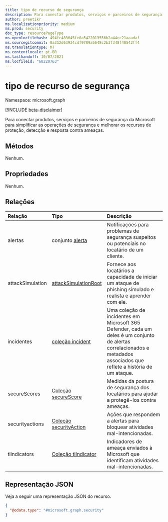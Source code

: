 ```yaml
---
title: tipo de recurso de segurança
description: Para conectar produtos, serviços e parceiros de segurança da Microsoft para simplificar as operações de segurança e melhorar os recursos de proteção, detecção e resposta contra ameaças.
author: preetikr
ms.localizationpriority: medium
ms.prod: security
doc_type: resourcePageType
ms.openlocfilehash: 494fc483645fe0a5422013556b2a44cc21aaadaf
ms.sourcegitcommit: 0a312d63934cdf9789a5648c2b3f348f48542ff4
ms.translationtype: MT
ms.contentlocale: pt-BR
ms.lasthandoff: 10/07/2021
ms.locfileid: "60220763"
---
```

# <a name="security-resource-type"></a>tipo de recurso de segurança

Namespace: microsoft.graph

[!INCLUDE [beta-disclaimer](../../includes/beta-disclaimer.md)]

Para conectar produtos, serviços e parceiros de segurança da Microsoft para simplificar as operações de segurança e melhorar os recursos de proteção, detecção e resposta contra ameaças.

## <a name="methods"></a>Métodos
Nenhum.

## <a name="properties"></a>Propriedades
Nenhum.

## <a name="relationships"></a>Relações
|Relação|Tipo|Descrição|
|:---|:---|:---|
|alertas|conjunto [alerta](../resources/alert.md) |Notificações para problemas de segurança suspeitos ou potenciais no locatário de um cliente.|
|attackSimulation|[attackSimulationRoot](../resources/attacksimulationroot.md)|Fornece aos locatários a capacidade de iniciar um ataque de phishing simulado e realista e aprender com ele.|
|incidentes | [coleção incident](incident.md) | Uma coleção de incidentes em Microsoft 365 Defender, cada um deles é um conjunto de alertas correlacionados e metadados associados que reflete a história de um ataque.|
|secureScores | [Coleção secureScore](securescores.md) | Medidas da postura de segurança dos locatários para ajudar a protegê-los contra ameaças. |
|securityactions|[Coleção securityAction](../resources/securityaction.md)|Ações que respondem a alertas para bloquear atividades mal-intencionadas.|
|tiindicators|[Coleção tiIndicator](../resources/tiindicator.md)|Indicadores de ameaça enviados à Microsoft que identificam atividades mal-intencionadas.|

## <a name="json-representation"></a>Representação JSON
Veja a seguir uma representação JSON do recurso.
<!-- {
  "blockType": "resource",
  "keyProperty": "id",
  "@odata.type": "microsoft.graph.security",
  "openType": false
}
-->
``` json
{
  "@odata.type": "#microsoft.graph.security"
}
```

